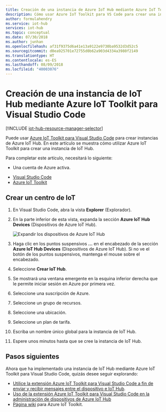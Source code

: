 ```yaml
---
title: Creación de una instancia de Azure IoT Hub mediante Azure IoT Toolkit para VS Code | Microsoft Docs
description: Cómo usar Azure IoT Toolkit para VS Code para crear una instancia de IoT Hub.
author: formulahendry
ms.service: iot-hub
services: iot-hub
ms.topic: conceptual
ms.date: 07/30/2018
ms.author: junhan
ms.openlocfilehash: af31f9375d6a41e13a9122e9730ba9532d3d52c5
ms.sourcegitcommit: d0ea925701e72755d0b62a903d4334a3980f2149
ms.translationtype: HT
ms.contentlocale: es-ES
ms.lasthandoff: 08/09/2018
ms.locfileid: "40003076"
---
```

# <a name="create-an-iot-hub-using-the-azure-iot-toolkit-for-visual-studio-code"></a>Creación de una instancia de IoT Hub mediante Azure IoT Toolkit para Visual Studio Code

[!INCLUDE [iot-hub-resource-manager-selector](../../includes/iot-hub-resource-manager-selector.md)]

Puede usar [Azure IoT Toolkit para Visual Studio Code](https://marketplace.visualstudio.com/items?itemName=vsciot-vscode.azure-iot-toolkit) para crear instancias de Azure IoT Hub. En este artículo se muestra cómo utilizar Azure IoT Toolkit para crear una instancia de IoT Hub.

Para completar este artículo, necesitará lo siguiente:

* Una cuenta de Azure activa.
- [Visual Studio Code](https://code.visualstudio.com/)
- [Azure IoT Toolkit](https://marketplace.visualstudio.com/items?itemName=vsciot-vscode.azure-iot-toolkit)

## <a name="create-an-iot-hub"></a>Crear un centro de IoT

1. En Visual Studio Code, abra la vista **Explorer** (Explorador).

2. En la parte inferior de esta vista, expanda la sección **Azure IoT Hub Devices** (Dispositivos de Azure IoT Hub). 

   ![Expandir los dispositivos de Azure IoT Hub](./media/iot-hub-create-use-iot-toolkit/azure-iot-hub-devices.png)

3. Haga clic en los puntos suspensivos **...** en el encabezado de la sección **Azure IoT Hub Devices** (Dispositivos de Azure IoT Hub). Si no ve el botón de los puntos suspensivos, mantenga el mouse sobre el encabezado. 

4. Seleccione **Crear IoT Hub**.

5. Se mostrará una ventana emergente en la esquina inferior derecha que le permite iniciar sesión en Azure por primera vez.

6. Seleccione una suscripción de Azure. 

7. Seleccione un grupo de recursos.

8. Seleccione una ubicación.

9. Seleccione un plan de tarifa.

10. Escriba un nombre único global para la instancia de IoT Hub.

11. Espere unos minutos hasta que se cree la instancia de IoT Hub.

## <a name="next-steps"></a>Pasos siguientes

Ahora que ha implementado una instancia de IoT Hub mediante Azure IoT Toolkit para Visual Studio Code, quizás desee seguir explorando:

* [Utilice la extensión Azure IoT Toolkit para Visual Studio Code a fin de enviar y recibir mensajes entre el dispositivo e IoT Hub](iot-hub-vscode-iot-toolkit-cloud-device-messaging.md).
* [Uso de la extensión Azure IoT Toolkit para Visual Studio Code en la administración de dispositivos de Azure IoT Hub](iot-hub-device-management-iot-toolkit.md)
* [Página wiki](https://github.com/microsoft/vscode-azure-iot-toolkit/wiki) para Azure IoT Toolkit.
